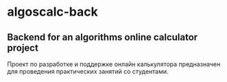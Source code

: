 # algoscalc-back
## Backend for an algorithms online calculator project 

Проект по разработке и поддержке онлайн калькулятора предназначен для проведения практических занятий со студентами.
